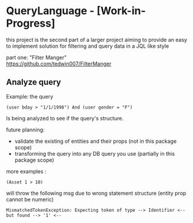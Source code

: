 # QueryLanguage - [Work-in-Progress]

this project is the second part of a larger project aiming to provide
an easy to implement solution for filtering and query data in a JQL like style

part one: "Filter Manger"  
https://github.com/tedwin007/FilterManger

## Analyze query

Example: the query

```
(user bday > "1/1/1998") And (user gender = "F")
```

Is being analyzed to see if the query's structure.

future planning:

- validate the existing of entities and their props (not in this package scope)
- transforming the query into any DB query you use (partially in this package scope)

more examples :

``(Asset 1 > 10)``

will throw the following msg due to wrong statement structure
(entity prop cannot be numeric)

``
MismatchedTokenException: Expecting token of type --> Identifier <-- but found --> '1' <--
``